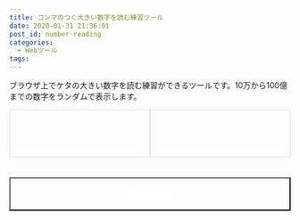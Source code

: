 ```yaml
---
title: コンマのつく大きい数字を読む練習ツール
date: 2020-01-31 21:36:01
post_id: number-reading
categories:
  - Webツール
tags:
---
```


ブラウザ上でケタの大きい数字を読む練習ができるツールです。10万から100億までの数字をランダムで表示します。

<!--more-->

<div class="number-display">
    <div id="input__number"></div>
    <div id="input__japanese"></div>
</div>

<div class="controller">
    <button id="generate">答えをみる</button>
</div>

<style>
.number-display {
    display: flex;
    justify-content: space-between;
}

#input__number,
#input__japanese {
    width: 48%;
    height: 60px;
    line-height: 36px;
    margin: 0 0 24px 0;
    padding: 12px;
    font-size: 18px;
    font-weight: bold;
    border: 1px solid #ddd;
}

@media only screen and (max-width: 470px) {
    .number-display {
        flex-wrap: wrap;
    }
    #input__number,
    #input__japanese {
        width: 100%;
    }
}


#input__japanese {
    color: #F50057;
}

.controller {
    margin: 12px 0;
}

#generate {
    width: 100%;
    padding: 16px;
    font-size: 16px;
    font-weight: bold;
    background: var(--theme-color);
    color: #fff;
}
</style>
<script>
const generate_btn = document.getElementById('generate');
const answer_btn = document.getElementById('answer');

const input_number = document.getElementById('input__number');
const input_japanese = document.getElementById('input__japanese')

var min = 100000
var max = 10000000000


function getRandom(min, max) {
    const r = Math.random()
    var number = Math.floor(  r * r * (max + 1 - min) );

    input_number.innerHTML = number.toLocaleString();
    return number;
}

function num2ja(num, opt) {
    var sign = {
        '+': '',
        '-': '−'
    };
    var zero = '零';
    var point = '点';
    var zero2nine = ['〇', '一', '二', '三', '四', '五', '六', '七', '八', '九'];
    var ten2thou = ['', '十', '百', '千'];
    var suffices = ['', '万', '億', '兆', '京', '垓', '禾予', '穣', '溝', '澗', '正', '載,', '極', '恒河沙', '阿僧祇', '那由他', '不可思議', '無量大数'];

    num = num.replace(/,/g, '');
    num.match(/([+-])?(\d+)(?:\.(\d+))?/i);
    var sig = RegExp.$1;
    var int = RegExp.$2;
    var fract = RegExp.$3;
    var seisuu = '';
    var shousuu = '';
    var shins = new Array();
    var counter = 0;

    for (var i = int.length; i > 0; i -= 4) {
        shins.push(int.substring(i, i - 4));
    }
    if (shins.length >= 18) {
        return suffices[17];
    }

    var suffix = 0;
    for (var i = 0; i < shins.length; i++) {
        var shin = shins[i];
        if (shin == '0000') {
            suffix++;
            continue;
        }
        var sens = '';
        var keta = 0;
        var digits = shin.split('').reverse();
        for (var j = 0; j < digits.length; j++) {
            var digit = digits[j];

            if (opt['fixed4'] || opt['with_arabic']) {
                if (opt['with_arabic']) {
                    var flg = 0;
                    // 余分な 0 を削除する
                    if (digit == '0') {
                        for (var k = j + 1; k < digits.length; k++) {
                            flg += (digits[k] == '0') ? 0 : 1;
                        }
                        if (flg == 0) digit = '';
                    }
                    sens = digit + sens;
                } else {
                    sens = zero2nine[digit] + sens;
                }
            } else {
                var suuji = (digit == 1 && !opt['p_one'] && keta > 0) ? '' : zero2nine[digit];
                if (digit != 0) sens = suuji + ten2thou[keta] + sens
            }
            keta++;
        }
        seisuu = sens + suffices[suffix++] + seisuu;
    }
    var result = (sign[sig] || '') + seisuu;
    result = result || zero;
    if (fract) {
        result = result + point + fract;
    }
    return result;
}

number = getRandom(min, max);
generate_btn.addEventListener('click', function(){

    if(input_japanese.childNodes.length === 0) {
        var japanese_number = num2ja(String(number), {'with_arabic':1 });
        input_japanese.innerHTML = japanese_number;
        generate_btn.innerHTML = '次の問題へ';
    } else {
        input_japanese.innerHTML = '';
        number = getRandom(min, max);
        generate_btn.innerHTML = '答えをみる';
    }
});
</script>
